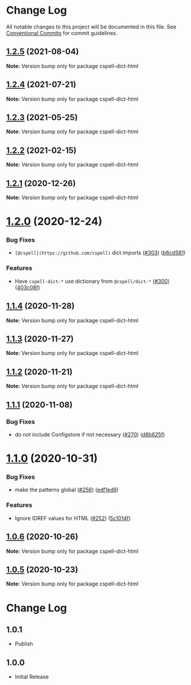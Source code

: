 # Change Log

All notable changes to this project will be documented in this file.
See [Conventional Commits](https://conventionalcommits.org) for commit guidelines.

## [1.2.5](https://github.com/streetsidesoftware/cspell-dicts/compare/cspell-dict-html@1.2.4...cspell-dict-html@1.2.5) (2021-08-04)

**Note:** Version bump only for package cspell-dict-html





## [1.2.4](https://github.com/streetsidesoftware/cspell-dicts/compare/cspell-dict-html@1.2.3...cspell-dict-html@1.2.4) (2021-07-21)

**Note:** Version bump only for package cspell-dict-html





## [1.2.3](https://github.com/streetsidesoftware/cspell-dicts/compare/cspell-dict-html@1.2.2...cspell-dict-html@1.2.3) (2021-05-25)

**Note:** Version bump only for package cspell-dict-html





## [1.2.2](https://github.com/streetsidesoftware/cspell-dicts/compare/cspell-dict-html@1.2.1...cspell-dict-html@1.2.2) (2021-02-15)

**Note:** Version bump only for package cspell-dict-html





## [1.2.1](https://github.com/streetsidesoftware/cspell-dicts/compare/cspell-dict-html@1.2.0...cspell-dict-html@1.2.1) (2020-12-26)

**Note:** Version bump only for package cspell-dict-html





# [1.2.0](https://github.com/streetsidesoftware/cspell-dicts/compare/cspell-dict-html@1.1.4...cspell-dict-html@1.2.0) (2020-12-24)


### Bug Fixes

* `[@cspell](https://github.com/cspell)` dict imports ([#303](https://github.com/streetsidesoftware/cspell-dicts/issues/303)) ([b6cd581](https://github.com/streetsidesoftware/cspell-dicts/commit/b6cd58114caa8752fba69522e6b740a4be74dd6e))


### Features

* Have `cspell-dict-*` use dictionary from `@cspell/dict-*` ([#300](https://github.com/streetsidesoftware/cspell-dicts/issues/300)) ([403c08f](https://github.com/streetsidesoftware/cspell-dicts/commit/403c08fbd1d11a083f586e591b87ef9a47f71944))





## [1.1.4](https://github.com/streetsidesoftware/cspell-dicts/compare/cspell-dict-html@1.1.3...cspell-dict-html@1.1.4) (2020-11-28)

**Note:** Version bump only for package cspell-dict-html





## [1.1.3](https://github.com/streetsidesoftware/cspell-dicts/compare/cspell-dict-html@1.1.2...cspell-dict-html@1.1.3) (2020-11-27)

**Note:** Version bump only for package cspell-dict-html





## [1.1.2](https://github.com/streetsidesoftware/cspell-dicts/compare/cspell-dict-html@1.1.1...cspell-dict-html@1.1.2) (2020-11-21)

**Note:** Version bump only for package cspell-dict-html

## [1.1.1](https://github.com/streetsidesoftware/cspell-dicts/compare/cspell-dict-html@1.1.0...cspell-dict-html@1.1.1) (2020-11-08)

### Bug Fixes

- do not include Configstore if not necessary ([#270](https://github.com/streetsidesoftware/cspell-dicts/issues/270)) ([d8b625f](https://github.com/streetsidesoftware/cspell-dicts/commit/d8b625f2f42d5cc6c4a9390216ac1e5037886e44))

# [1.1.0](https://github.com/streetsidesoftware/cspell-dicts/compare/cspell-dict-html@1.0.6...cspell-dict-html@1.1.0) (2020-10-31)

### Bug Fixes

- make the patterns global ([#256](https://github.com/streetsidesoftware/cspell-dicts/issues/256)) ([edf1ed9](https://github.com/streetsidesoftware/cspell-dicts/commit/edf1ed91cd39620d84269f695934eb6a4d8c1ed4))

### Features

- Ignore IDREF values for HTML ([#252](https://github.com/streetsidesoftware/cspell-dicts/issues/252)) ([5c1014f](https://github.com/streetsidesoftware/cspell-dicts/commit/5c1014f54c943a204535b753c69107b763a81e68))

## [1.0.6](https://github.com/streetsidesoftware/cspell-dicts/compare/cspell-dict-html@1.0.5...cspell-dict-html@1.0.6) (2020-10-26)

**Note:** Version bump only for package cspell-dict-html

## [1.0.5](https://github.com/streetsidesoftware/cspell-dicts/compare/cspell-dict-html@1.0.4...cspell-dict-html@1.0.5) (2020-10-23)

**Note:** Version bump only for package cspell-dict-html

# Change Log

## 1.0.1

- Publish

## 1.0.0

- Initial Release
